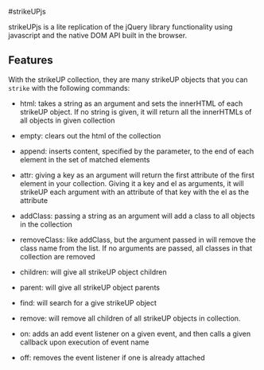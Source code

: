 #strikeUPjs

strikeUPjs is a lite replication of the jQuery library functionality using javascript and the native DOM API built in the browser.

## Features

With the strikeUP collection, they are many strikeUP objects that you can `strike` with the following commands:

- html: takes a string as an argument and sets the innerHTML of each strikeUP object. If no string is given, it will return all the innerHTMLs of all objects in given collection

- empty: clears out the html of the collection

- append: inserts content, specified by the parameter, to the end of each element in the set of matched elements

- attr: giving a key as an argument will return the first attribute of the first element in your collection. Giving it a key and el as arguments, it will strikeUP each argument with an attribute of that key with the el as the attribute

- addClass: passing a string as an argument will add a class to all objects in the collection

- removeClass: like addClass, but the argument passed in will remove the class name from the list. If no arguments are passed, all classes in that collection are removed

- children: will give all strikeUP object children

- parent: will give all strikeUP object parents

- find: will search for a give strikeUP object

- remove: will remove all children of all strikeUP objects in collection.

- on: adds an add event listener on a given event, and then calls a given callback upon execution of event name

- off: removes the event listener if one is already attached
